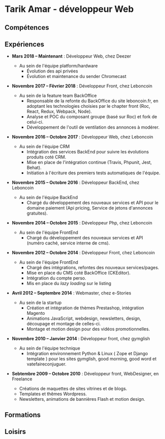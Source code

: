 # Tarik Amar - développeur Web

## Compétences

## Expériences

- **Mars 2018 – Maintenant** : Développeur Web, chez Deezer
    - Au sein de l'équipe platform/hardware
         - Évolution des api privées
         - Évolution et maintenance du sender Chromecast
         
- **Novembre 2017 – Fêvrier 2018** : Développeur Front, chez Leboncoin
    - Au sein de la feature team BackOffice
        - Responsable de la refonte du BackOffice du site leboncoin.fr,
          en adoptant les technologies choisies par le chapter front (Roc, React, Redux, Webpack, Node).
        - Analyse et POC du composant groupe (basé sur Roc) et fork de celui-ci.
        - Développement de l'outil de ventilation des annonces à modérer.
        
- **Novembre 2016 – Octobre 2017** : Développeur Web, chez Leboncoin
    - Au sein de l'équipe CRM
        - Intégration des services BackEnd pour suivre les évolutions produits coté CRM.
        - Mise en place de l'intégration continue (Travis, Phpunit, Jest, Behat).
        - Initiation à l'écriture des premiers tests automatiques de l'équipe.
        
- **Novembre 2015 – Octobre 2016** : Développeur BackEnd, chez Leboncoin
    - Au sein de l'équipe BackEnd
         - Chargé du développement des nouveaux services et API pour le domaine paiement
         (Api pricing, Service de jetons d'annonces gratuites).
         
- **Novembre 2014 – Octobre 2015** : Développeur Php, chez Leboncoin
    - Au sein de l'équipe FrontEnd
         - Chargé du développement des nouveaux services et API
         (numéro caché, service interne de cms).

- **Novembre 2012 – Octobre 2014** : Développeur Front, chez Leboncoin
    - Au sein de l'équipe FrontEnd
        - Chargé des intégrations, refontes des nouveaux services/pages.
        - Mise en place du CMS coté BackOffice (CKEditor).
        - Intégration du compte perso.
        - Mis en place du *lazy loading* sur le listing

- **Avril 2012 – Septembre 2014** : Webmaster, chez e-Stories
    - Au sein de la startup
        - Création et intégration de thèmes Prestashop, intégration Magento
        - Animations JavaScript, webdesign, newsletters, design, découpage et montage de celles-ci.
        - Montage et motion design pour des vidéos promotionnelles.
        
- **Novembre 2010 – Janvier 2014** : Développeur front, chez gymglish
    - Au sein de l'équipe technique
        - Intégration environnement Python & Linux ( Zope et Django template )
          pour les sites gymglish, good morning, good word et vatefaireconjuguer.
          
- **Sebtembre 2009 – Octobre 2010** : Développeur front, WebDesigner, en Freelance
    - Créations de maquettes de sites vitrines et de blogs.
    - Templates et thêmes Wordpress.
    - Newsletters, animations de bannières Flash et motion design.
        
## Formations
## Loisirs
